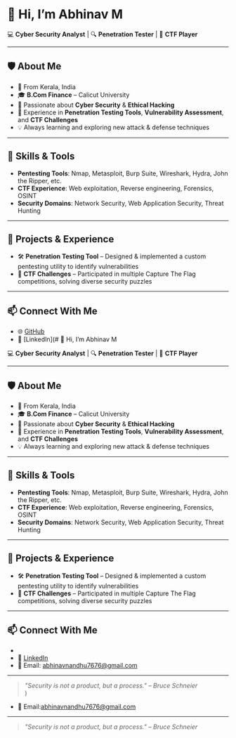 # 👋 Hi, I’m Abhinav M  

💻 **Cyber Security Analyst** | 🔍 **Penetration Tester** | 🎯 **CTF Player**  

---

## 🛡️ About Me
- 📍 From Kerala, India  
- 🎓 **B.Com Finance** – Calicut University  
- 🔐 Passionate about **Cyber Security** & **Ethical Hacking**  
- 🧰 Experience in **Penetration Testing Tools**, **Vulnerability Assessment**, and **CTF Challenges**  
- 💡 Always learning and exploring new attack & defense techniques  

---

## 🧰 Skills & Tools
- **Pentesting Tools**: Nmap, Metasploit, Burp Suite, Wireshark, Hydra, John the Ripper, etc.  
- **CTF Experience**: Web exploitation, Reverse engineering, Forensics, OSINT  
- **Security Domains**: Network Security, Web Application Security, Threat Hunting  

---

## 🚀 Projects & Experience
- 🛠 **Penetration Testing Tool** – Designed & implemented a custom pentesting utility to identify vulnerabilities  
- 🎯 **CTF Challenges** – Participated in multiple Capture The Flag competitions, solving diverse security puzzles  

---

## 📫 Connect With Me
- 🌐 [GitHub](https://github.com/AbhinavMadeni)  
- 💼 [LinkedIn](# 👋 Hi, I’m Abhinav M  

💻 **Cyber Security Analyst** | 🔍 **Penetration Tester** | 🎯 **CTF Player**  

---

## 🛡️ About Me
- 📍 From Kerala, India  
- 🎓 **B.Com Finance** – Calicut University  
- 🔐 Passionate about **Cyber Security** & **Ethical Hacking**  
- 🧰 Experience in **Penetration Testing Tools**, **Vulnerability Assessment**, and **CTF Challenges**  
- 💡 Always learning and exploring new attack & defense techniques  

---

## 🧰 Skills & Tools
- **Pentesting Tools**: Nmap, Metasploit, Burp Suite, Wireshark, Hydra, John the Ripper, etc.  
- **CTF Experience**: Web exploitation, Reverse engineering, Forensics, OSINT  
- **Security Domains**: Network Security, Web Application Security, Threat Hunting  

---

## 🚀 Projects & Experience
- 🛠 **Penetration Testing Tool** – Designed & implemented a custom pentesting utility to identify vulnerabilities  
- 🎯 **CTF Challenges** – Participated in multiple Capture The Flag competitions, solving diverse security puzzles  

---

## 📫 Connect With Me
- 
- 💼 [LinkedIn](www.linkedin.com/in/abhinav-m-b7035a376)  
- 📧 Email: abhinavnandhu7676@gmail.com
    

---

> *"Security is not a product, but a process." – Bruce Schneier*  
)  
- 📧 Email:abhinavnandhu7676@gmail.com  

---

> *"Security is not a product, but a process." – Bruce Schneier*  

